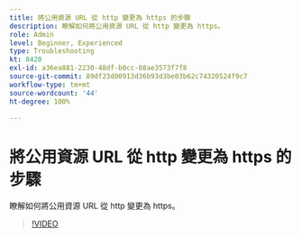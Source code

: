 ```yaml
---
title: 將公用資源 URL 從 http 變更為 https 的步驟
description: 瞭解如何將公用資源 URL 從 http 變更為 https。
role: Admin
level: Beginner, Experienced
type: Troubleshooting
kt: 8420
exl-id: a36ea881-2230-48df-b0cc-08ae3573f7f8
source-git-commit: 89df23d00913d36b93d3be03b62c74320524f9c7
workflow-type: tm+mt
source-wordcount: '44'
ht-degree: 100%

---
```


# 將公用資源 URL 從 http 變更為 https 的步驟

瞭解如何將公用資源 URL 從 http 變更為 https。

>[!VIDEO](https://video.tv.adobe.com/v/335973?quality=12&learn=on)
